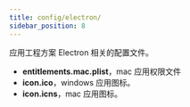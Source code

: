 ```yaml
---
title: config/electron/
sidebar_position: 8
---
```


应用工程方案 Electron 相关的配置文件。
* **entitlements.mac.plist**，mac 应用权限文件
* **icon.ico**，windows 应用图标。
* **icon.icns**，mac 应用图标。
